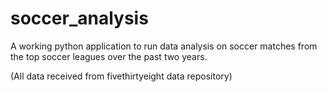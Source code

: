 # soccer_analysis

A working python application to run data analysis on soccer matches from the top soccer leagues over the past two years.

(All data received from fivethirtyeight data repository)
